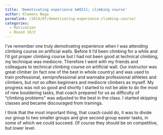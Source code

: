 ```yaml
---
title: 'Demotivating experience &#8211; climbing course'
author: Klemens Noga
permalink: /2014/07/demotivating-experience-climbing-course/
categories:
  - Motivation
  - Round 10/2
---
```

I&#8217;ve remember one truly demotivating experience when I was attending climbing course on artificial walls. Before it I&#8217;d been climbing for a while and I&#8217;d got proper climbing course but I had not been good at technical climbing, my technique was mediocre. Therefore I went with my friends and colleagues to technical climbing course on artificial wall. Our instructor was great climber (in fact one of the best in whole country) and was used to train professional, semiprofessional and wannabe professional athletes and climbers, but not so often beginners and mediocre climbers as myself. My progress was not so good and shortly I started to not be able to do the most of new bouldering tasks, that coach prepared for us as difficulty of &#8220;climbing problems&#8221; was adjusted to the best in the class. I started skipping classes and became discouraged from trainings.

I think that the most important thing, that coach could do, it was to divide our group to two smaller groups and give second group easier tasks, in some of which we could succeed. Of course they should be on competitive, but lower level.
